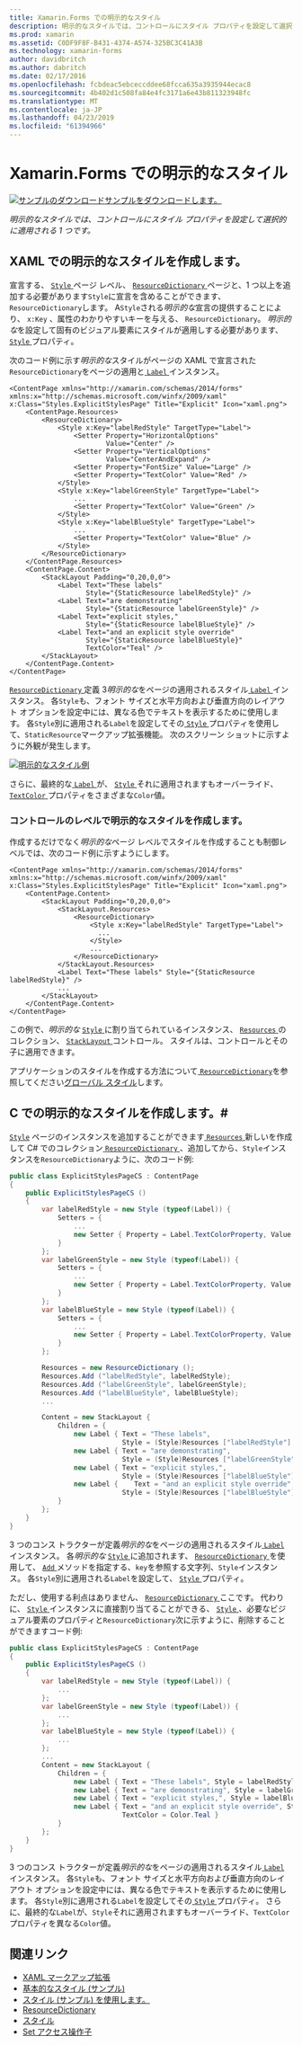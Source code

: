 ```yaml
---
title: Xamarin.Forms での明示的なスタイル
description: 明示的なスタイルでは、コントロールにスタイル プロパティを設定して選択的に適用される 1 つです。 この記事では、Xamarin.Forms アプリケーションで明示的なスタイルを使用する方法について説明します。
ms.prod: xamarin
ms.assetid: C0DF9F8F-B431-4374-A574-325BC3C41A3B
ms.technology: xamarin-forms
author: davidbritch
ms.author: dabritch
ms.date: 02/17/2016
ms.openlocfilehash: fcbdeac5ebceccddee68fcca635a3935944ecac8
ms.sourcegitcommit: 4b402d1c508fa84e4fc3171a6e43b811323948fc
ms.translationtype: MT
ms.contentlocale: ja-JP
ms.lasthandoff: 04/23/2019
ms.locfileid: "61394966"
---
```

# <a name="explicit-styles-in-xamarinforms"></a>Xamarin.Forms での明示的なスタイル

[![サンプルのダウンロード](~/media/shared/download.png)サンプルをダウンロードします。](https://developer.xamarin.com/samples/xamarin-forms/UserInterface/Styles/BasicStyles/)

_明示的なスタイルでは、コントロールにスタイル プロパティを設定して選択的に適用される 1 つです。_

## <a name="create-an-explicit-style-in-xaml"></a>XAML での明示的なスタイルを作成します。

宣言する、 [ `Style` ](xref:Xamarin.Forms.Style)ページ レベル、 [ `ResourceDictionary` ](xref:Xamarin.Forms.ResourceDictionary)ページと、1 つ以上を追加する必要があります`Style`に宣言を含めることができます、`ResourceDictionary`します。 A`Style`される*明示的な*宣言の提供することにより、 `x:Key` 、属性のわかりやすいキーを与える、 `ResourceDictionary`。 *明示的な*を設定して固有のビジュアル要素にスタイルが適用しする必要があります、 [ `Style` ](xref:Xamarin.Forms.VisualElement.Style)プロパティ。

次のコード例に示す*明示的な*スタイルがページの XAML で宣言された`ResourceDictionary`をページの適用と[ `Label` ](xref:Xamarin.Forms.Label)インスタンス。

```xaml
<ContentPage xmlns="http://xamarin.com/schemas/2014/forms" xmlns:x="http://schemas.microsoft.com/winfx/2009/xaml" x:Class="Styles.ExplicitStylesPage" Title="Explicit" Icon="xaml.png">
    <ContentPage.Resources>
        <ResourceDictionary>
            <Style x:Key="labelRedStyle" TargetType="Label">
                <Setter Property="HorizontalOptions"
                        Value="Center" />
                <Setter Property="VerticalOptions"
                        Value="CenterAndExpand" />
                <Setter Property="FontSize" Value="Large" />
                <Setter Property="TextColor" Value="Red" />
            </Style>
            <Style x:Key="labelGreenStyle" TargetType="Label">
                ...
                <Setter Property="TextColor" Value="Green" />
            </Style>
            <Style x:Key="labelBlueStyle" TargetType="Label">
                ...
                <Setter Property="TextColor" Value="Blue" />
            </Style>
        </ResourceDictionary>
    </ContentPage.Resources>
    <ContentPage.Content>
        <StackLayout Padding="0,20,0,0">
            <Label Text="These labels"
                   Style="{StaticResource labelRedStyle}" />
            <Label Text="are demonstrating"
                   Style="{StaticResource labelGreenStyle}" />
            <Label Text="explicit styles,"
                   Style="{StaticResource labelBlueStyle}" />
            <Label Text="and an explicit style override"
                   Style="{StaticResource labelBlueStyle}"
                   TextColor="Teal" />
        </StackLayout>
    </ContentPage.Content>
</ContentPage>
```

[ `ResourceDictionary` ](xref:Xamarin.Forms.ResourceDictionary)定義 3*明示的な*をページの適用されるスタイル[ `Label` ](xref:Xamarin.Forms.Label)インスタンス。 各`Style`も、フォント サイズと水平方向および垂直方向のレイアウト オプションを設定中には、異なる色でテキストを表示するために使用します。 各`Style`別に適用される`Label`を設定してその[ `Style` ](xref:Xamarin.Forms.VisualElement.Style)プロパティを使用して、`StaticResource`マークアップ拡張機能。 次のスクリーン ショットに示すように外観が発生します。

[![](explicit-images/explicit-styles.png "明示的なスタイル例")](explicit-images/explicit-styles-large.png#lightbox "明示的なスタイルの例")

さらに、最終的な[ `Label` ](xref:Xamarin.Forms.Label)が、 [ `Style` ](xref:Xamarin.Forms.Style)それに適用されますもオーバーライド、 [ `TextColor` ](xref:Xamarin.Forms.Label.TextColor)プロパティをさまざまな`Color`値。

### <a name="create-an-explicit-style-at-the-control-level"></a>コントロールのレベルで明示的なスタイルを作成します。

作成するだけでなく*明示的な*ページ レベルでスタイルを作成することも制御レベルでは、次のコード例に示すようにします。

```xaml
<ContentPage xmlns="http://xamarin.com/schemas/2014/forms" xmlns:x="http://schemas.microsoft.com/winfx/2009/xaml" x:Class="Styles.ExplicitStylesPage" Title="Explicit" Icon="xaml.png">
    <ContentPage.Content>
        <StackLayout Padding="0,20,0,0">
            <StackLayout.Resources>
                <ResourceDictionary>
                    <Style x:Key="labelRedStyle" TargetType="Label">
                      ...
                    </Style>
                    ...
                </ResourceDictionary>
            </StackLayout.Resources>
            <Label Text="These labels" Style="{StaticResource labelRedStyle}" />
            ...
        </StackLayout>
    </ContentPage.Content>
</ContentPage>
```

この例で、*明示的な* [ `Style` ](xref:Xamarin.Forms.Style)に割り当てられているインスタンス、 [ `Resources` ](xref:Xamarin.Forms.VisualElement.Resources)のコレクション、 [ `StackLayout` ](xref:Xamarin.Forms.StackLayout)コントロール。 スタイルは、コントロールとその子に適用できます。

アプリケーションのスタイルを作成する方法について[ `ResourceDictionary`](xref:Xamarin.Forms.ResourceDictionary)を参照してください[グローバル スタイル](~/xamarin-forms/user-interface/styles/application.md)します。

## <a name="create-an-explicit-style-in-c35"></a>C での明示的なスタイルを作成します。&#35;

[`Style`](xref:Xamarin.Forms.Style) ページのインスタンスを追加することができます[ `Resources` ](xref:Xamarin.Forms.VisualElement.Resources)新しいを作成して C# でのコレクション[ `ResourceDictionary` ](xref:Xamarin.Forms.ResourceDictionary)、追加してから、`Style`インスタンスを`ResourceDictionary`ように、次のコード例:

```csharp
public class ExplicitStylesPageCS : ContentPage
{
    public ExplicitStylesPageCS ()
    {
        var labelRedStyle = new Style (typeof(Label)) {
            Setters = {
                ...
                new Setter { Property = Label.TextColorProperty, Value = Color.Red    }
            }
        };
        var labelGreenStyle = new Style (typeof(Label)) {
            Setters = {
                ...
                new Setter { Property = Label.TextColorProperty, Value = Color.Green }
            }
        };
        var labelBlueStyle = new Style (typeof(Label)) {
            Setters = {
                ...
                new Setter { Property = Label.TextColorProperty, Value = Color.Blue }
            }
        };

        Resources = new ResourceDictionary ();
        Resources.Add ("labelRedStyle", labelRedStyle);
        Resources.Add ("labelGreenStyle", labelGreenStyle);
        Resources.Add ("labelBlueStyle", labelBlueStyle);
        ...

        Content = new StackLayout {
            Children = {
                new Label { Text = "These labels",
                            Style = (Style)Resources ["labelRedStyle"] },
                new Label { Text = "are demonstrating",
                            Style = (Style)Resources ["labelGreenStyle"] },
                new Label { Text = "explicit styles,",
                            Style = (Style)Resources ["labelBlueStyle"] },
                new Label {    Text = "and an explicit style override",
                            Style = (Style)Resources ["labelBlueStyle"], TextColor = Color.Teal }
            }
        };
    }
}
```

3 つのコンス トラクターが定義*明示的な*をページの適用されるスタイル[ `Label` ](xref:Xamarin.Forms.Label)インスタンス。 各*明示的な* [ `Style` ](xref:Xamarin.Forms.Style)に追加されます、 [ `ResourceDictionary` ](xref:Xamarin.Forms.ResourceDictionary)を使用して、 [ `Add` ](xref:Xamarin.Forms.ResourceDictionary.Add(System.String,System.Object))メソッドを指定する、`key`を参照する文字列、`Style`インスタンス。 各`Style`別に適用される`Label`を設定して、 [ `Style` ](xref:Xamarin.Forms.VisualElement.Style)プロパティ。

ただし、使用する利点はありません、 [ `ResourceDictionary` ](xref:Xamarin.Forms.ResourceDictionary)ここです。 代わりに、 [ `Style` ](xref:Xamarin.Forms.Style)インスタンスに直接割り当てることができる、 [ `Style` ](xref:Xamarin.Forms.VisualElement.Style) 、必要なビジュアル要素のプロパティと`ResourceDictionary`次に示すように、削除することができますコード例:

```csharp
public class ExplicitStylesPageCS : ContentPage
{
    public ExplicitStylesPageCS ()
    {
        var labelRedStyle = new Style (typeof(Label)) {
            ...
        };
        var labelGreenStyle = new Style (typeof(Label)) {
            ...
        };
        var labelBlueStyle = new Style (typeof(Label)) {
            ...
        };
        ...
        Content = new StackLayout {
            Children = {
                new Label { Text = "These labels", Style = labelRedStyle },
                new Label { Text = "are demonstrating", Style = labelGreenStyle },
                new Label { Text = "explicit styles,", Style = labelBlueStyle },
                new Label { Text = "and an explicit style override", Style = labelBlueStyle,
                            TextColor = Color.Teal }
            }
        };
    }
}
```

3 つのコンス トラクターが定義*明示的な*をページの適用されるスタイル[ `Label` ](xref:Xamarin.Forms.Label)インスタンス。 各`Style`も、フォント サイズと水平方向および垂直方向のレイアウト オプションを設定中には、異なる色でテキストを表示するために使用します。 各`Style`別に適用される`Label`を設定してその[ `Style` ](xref:Xamarin.Forms.VisualElement.Style)プロパティ。 さらに、最終的な`Label`が、`Style`それに適用されますもオーバーライド、`TextColor`プロパティを異なる`Color`値。

## <a name="related-links"></a>関連リンク

- [XAML マークアップ拡張](~/xamarin-forms/xaml/xaml-basics/xaml-markup-extensions.md)
- [基本的なスタイル (サンプル)](https://developer.xamarin.com/samples/xamarin-forms/UserInterface/Styles/BasicStyles/)
- [スタイル (サンプル) を使用します。](https://developer.xamarin.com/samples/xamarin-forms/WorkingWithStyles/)
- [ResourceDictionary](xref:Xamarin.Forms.ResourceDictionary)
- [スタイル](xref:Xamarin.Forms.Style)
- [Set アクセス操作子](xref:Xamarin.Forms.Setter)
